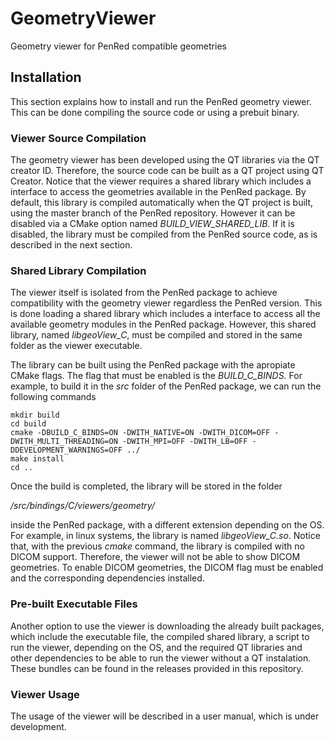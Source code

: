 # GeometryViewer
Geometry viewer for PenRed compatible geometries

## Installation

This section explains how to install and run the PenRed geometry viewer. This can be done compiling the source code or using a prebuit binary.

### Viewer Source Compilation

The geometry viewer has been developed using the QT libraries via the QT creator ID. Therefore, the source code can be built as a QT project using QT Creator. Notice that the viewer requires a shared library which includes a interface to access the geometries available in the PenRed package. By default, this library is compiled automatically when the QT project is built, using the master branch of the PenRed repository. However it can be disabled via a CMake option named *BUILD_VIEW_SHARED_LIB*. If it is disabled, the library must be compiled from the PenRed source code, as is described in the next section.

### Shared Library Compilation

The viewer itself is isolated from the PenRed package to achieve compatibility with the geometry viewer regardless the PenRed version. This is done loading a shared library which includes a interface to access all the available geometry modules in the PenRed package. However, this shared library, named *libgeoView_C*, must be compiled and stored in the same folder as the viewer executable.

The library can be built using the PenRed package with the apropiate CMake flags. The flag that must be enabled is the *BUILD_C_BINDS*. For example, to build it in the *src* folder of the PenRed package, we can run the following commands

```
mkdir build
cd build
cmake -DBUILD_C_BINDS=ON -DWITH_NATIVE=ON -DWITH_DICOM=OFF -DWITH_MULTI_THREADING=ON -DWITH_MPI=OFF -DWITH_LB=OFF -DDEVELOPMENT_WARNINGS=OFF ../
make install
cd ..
```

Once the build is completed, the library will be stored in the folder 

*/src/bindings/C/viewers/geometry/*  

inside the PenRed package, with a different extension depending on the OS. For example, in linux systems, the library is named *libgeoView_C.so*. Notice that, with the previous *cmake* command, the library is compiled with no DICOM support. Therefore, the viewer will not be able to show DICOM geometries. To enable DICOM geometries, the DICOM flag must be enabled and the corresponding dependencies installed.

### Pre-built Executable Files

Another option to use the viewer is downloading the already built packages, which include the executable file, the compiled shared library, a script to run the viewer, depending on the OS, and the required QT libraries and other dependencies to be able to run the viewer without a QT instalation. These bundles can be found in the releases provided in this repository.

### Viewer Usage

The usage of the viewer will be described in a user manual, which is under development.
